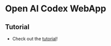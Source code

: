 # Open AI Codex WebApp


## Tutorial

* Check out the [tutorial](https://www.youtube.com/watch?v=2FeymQoKvrk&t=3322s)!

